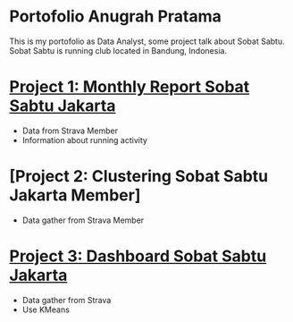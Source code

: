 # Portofolio Anugrah Pratama
This is my portofolio as Data Analyst, some project talk about Sobat Sabtu. Sobat Sabtu is running club located in Bandung, Indonesia.

# [Project 1: Monthly Report Sobat Sabtu Jakarta](https://github.com/AnugrahPratamaH/Report/blob/main/SobatSabtuJakarta/Report%20JKT%20July%2025.pdf)

* Data from Strava Member
* Information about running activity


# [Project 2: Clustering Sobat Sabtu Jakarta Member] 

* Data gather from Strava Member

# [Project 3: Dashboard Sobat Sabtu Jakarta](https://lookerstudio.google.com/reporting/8f954f1c-535d-487c-b1e9-d8c6acb5048d)

* Data gather from Strava
* Use KMeans
